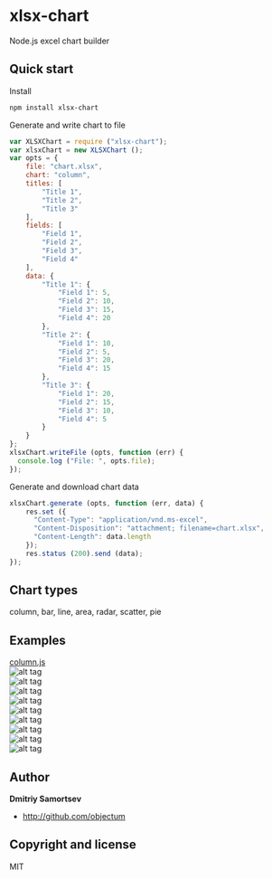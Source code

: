 # xlsx-chart
Node.js excel chart builder

## Quick start

Install
```bash
npm install xlsx-chart
```

Generate and write chart to file
```js
var XLSXChart = require ("xlsx-chart");
var xlsxChart = new XLSXChart ();
var opts = {
	file: "chart.xlsx",
	chart: "column",
	titles: [
		"Title 1",
		"Title 2",
		"Title 3"
	],
	fields: [
		"Field 1",
		"Field 2",
		"Field 3",
		"Field 4"
	],
	data: {
		"Title 1": {
			"Field 1": 5,
			"Field 2": 10,
			"Field 3": 15,
			"Field 4": 20 
		},
		"Title 2": {
			"Field 1": 10,
			"Field 2": 5,
			"Field 3": 20,
			"Field 4": 15
		},
		"Title 3": {
			"Field 1": 20,
			"Field 2": 15,
			"Field 3": 10,
			"Field 4": 5
		}
	}
};
xlsxChart.writeFile (opts, function (err) {
  console.log ("File: ", opts.file);
});

```

Generate and download chart data
```js
xlsxChart.generate (opts, function (err, data) {
	res.set ({
	  "Content-Type": "application/vnd.ms-excel",
	  "Content-Disposition": "attachment; filename=chart.xlsx",
	  "Content-Length": data.length
	});
	res.status (200).send (data);
});

```

## Chart types

column, bar, line, area, radar, scatter, pie

## Examples

<a href="https://github.com/objectum/xlsx-chart/master/examples/column.js">column.js</a>  
![alt tag](https://raw.github.com/objectum/xlsx-chart/master/examples/column.png)  
![alt tag](https://raw.github.com/objectum/xlsx-chart/master/examples/bar.png)  
![alt tag](https://raw.github.com/objectum/xlsx-chart/master/examples/line.png)  
![alt tag](https://raw.github.com/objectum/xlsx-chart/master/examples/area.png)  
![alt tag](https://raw.github.com/objectum/xlsx-chart/master/examples/radar.png)  
![alt tag](https://raw.github.com/objectum/xlsx-chart/master/examples/scatter.png)  
![alt tag](https://raw.github.com/objectum/xlsx-chart/master/examples/pie.png)  
![alt tag](https://raw.github.com/objectum/xlsx-chart/master/examples/columnLine.png)  
![alt tag](https://raw.github.com/objectum/xlsx-chart/master/examples/mix.png)  

## Author

**Dmitriy Samortsev**

+ http://github.com/objectum


## Copyright and license

MIT
